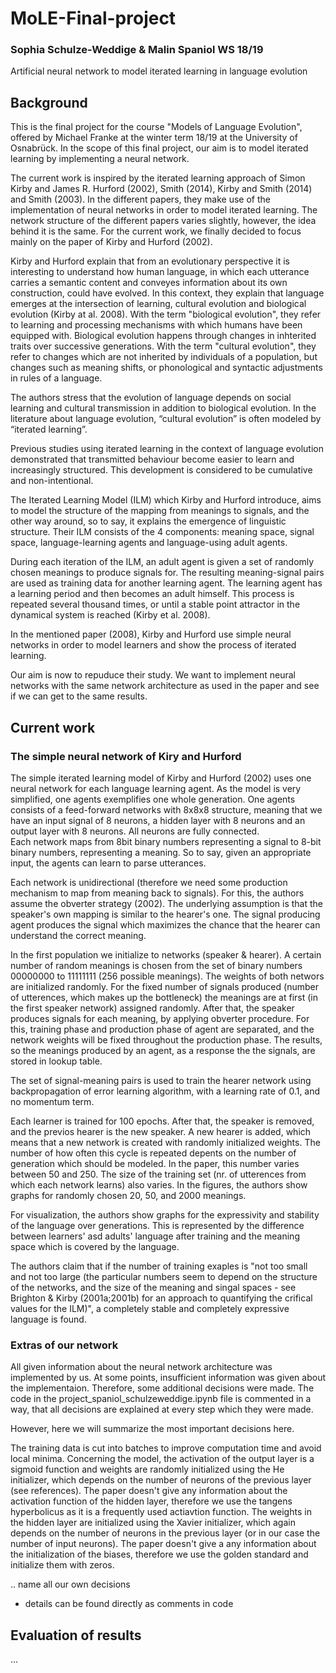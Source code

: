 # MoLE-Final-project
### Sophia Schulze-Weddige & Malin Spaniol WS 18/19
Artificial neural network to model iterated learning in language evolution 

## Background
This is the final project for the course "Models of Language Evolution", offered by Michael Franke at the winter term 18/19 at the University of Osnabrück. In the scope of this final project, our aim is to model iterated learning by implementing a neural network. 

The current work is inspired by the iterated learning approach of Simon Kirby and James R. Hurford (2002), Smith (2014), Kirby and Smith (2014) and Smith (2003). In the different papers, they make use of the implementation of neural networks in order to model iterated learning. The network structure of the different papers varies slightly, however, the idea behind it is the same. For the current work, we finally decided to focus mainly on the paper of Kirby and Hurford (2002). 

Kirby and Hurford explain that from an evolutionary perspective it is interesting to understand how human language, in which each utterance carries a semantic content and conveyes information about its own construction, could have evolved. 
In this context, they explain that language emerges at the intersection of learning, cultural evolution and biological evolution (Kirby at al. 2008). With the term "biological evolution", they refer to learning and processing mechanisms with which humans have been equipped with. Biological evolution happens through changes in inhterited traits over successive generations. With the term "cultural evolution", they refer to changes which are not inherited by individuals of a population, but changes such as meaning shifts, or phonological and syntactic adjustments in rules of a language. 

The authors stress that the evolution of language depends on social learning and cultural transmission in addition to biological evolution. In the literature about language evolution, “cultural evolution” is often modeled by “iterated learning”. 

Previous studies using iterated learning in the context of language evolution demonstrated that transmitted behaviour become easier to learn and increasingly structured. This development is considered to be cumulative and non-intentional.

The Iterated Learning Model (ILM) which Kirby and Hurford introduce, aims to model the structure of the mapping from meanings to signals, and the other way around, so to say, it explains the emergence of linguistic structure. Their ILM consists of the 4 components: meaning space, signal space, language-learning agents and language-using adult agents. 

During each iteration of the ILM, an adult agent is given a set of randomly chosen meanings to produce signals for. The resulting meaning-signal pairs are used as training data for another learning agent. The learning agent has a learning period and then becomes an adult himself. This process is repeated several thousand times, or until a stable point attractor in the dynamical system is reached (Kirby et al. 2008). 

In the mentioned paper (2008), Kirby and Hurford use simple neural networks in order to model learners and show the process of iterated learning.

Our aim is now to repuduce their study. We want to implement neural networks with the same network architecture as used in the paper and see if we can get to the same results. 

## Current work

### The simple neural network of Kiry and Hurford 
The simple iterated learning model of Kirby and Hurford (2002) uses one neural network for each language learning agent. As the model is very simplified, one agents exemplifies one whole generation. One agents consists of a feed-forward networks with 8x8x8 structure, meaning that we have an input signal of 8 neurons, a hidden layer with 8 neurons and an output layer with 8 neurons. All neurons are fully connected.  
Each network maps from 8bit binary numbers representing a signal to 8-bit binary numbers, representing a meaning. So to say, given an appropriate input, the agents can learn to parse utterances. 

Each network is unidirectional (therefore we need some production mechanism to map from meaning back to signals). For this, the authors assume the obverter strategy (2002). The underlying assumption is that the speaker's own mapping is similar to the hearer's one. The signal producing agent produces the signal which maximizes the chance that the hearer can understand the correct meaning. 

In the first population we initialize to networks (speaker & hearer). A certain number of random meanings is chosen from the set of binary numbers 00000000 to 11111111 (256 possible meanings). The weights of both networs are initialized randomly. For the fixed number of signals produced (number of utterences, which makes up the bottleneck) the meanings are at first (in the first speaker network) assigned randomly. After that, the speaker produces signals for each meaning, by applying obverter procedure. 
For this, training phase and production phase of agent are separated, and the network weights will be fixed throughout the production phase. The results, so the meanings produced by an agent, as a response the the signals, are stored in lookup table. 

The set of signal-meaning pairs is used to train the hearer network using backpropagation of error learning algorithm, with a learning rate of 0.1, and no momentum term. 

Each learner is trained for 100 epochs. After that, the speaker is removed, and the previos hearer is the new speaker. A new hearer is added, which means that a new network is created with randomly initialized weights. The number of how often this cycle is repeated depents on the number of generation which should be modeled. In the paper, this number varies between 50 and 250. The size of the training set (nr. of utterences from which each network learns) also varies. In the figures, the authors show graphs for randomly chosen 20, 50, and 2000 meanings. 

For visualization, the authors show graphs for the expressivity and stability of the language over generations. This is represented by the difference between learners' asd adults' language after training and the meaning space which is covered by the language.


The authors claim that if the number of training exaples is "not too small and not too large (the particular numbers seem to depend on the structure of the networks, and the size of the meaning and singal spaces - see Brighton & Kirby (2001a;2001b) for an approach to quantifying the crifical values for the ILM)", a completely stable and completely expressive language is found. 

### Extras of our network

All given information about the neural network architecture was implemented by us. At some points, insufficient information was given about the implementaion. Therefore, some additional decisions were made. The code in the project_spaniol_schulzeweddige.ipynb file is commented in a way, that all decisions are explained at every step which they were made.

However, here we will summarize the most important decisions here. 

The training data is cut into batches to improve computation time and avoid local minima.
Concerning the model, the activation of the output layer is a sigmoid function and weights are randomly initialized using the He initializer, which depends on the number of neurons of the previous layer (see references). The paper doesn't give any information about the activation function of the hidden layer, therefore we use the tangens hyperbolicus as it is a frequently used actiavtion function. The weights in the hidden layer are initialized using the Xavier initializer, which again depends on the number of neurons in the previous layer (or in our case the number of input neurons). The paper doesn't give a any information about the initialization of the biases, therefore we use the golden standard and initialize them with zeros.



.. name all our own decisions
+ details can be found directly as comments in code 

## Evaluation of results
...
